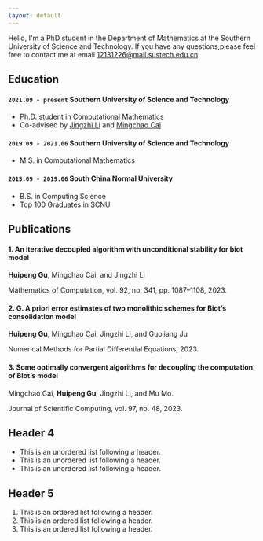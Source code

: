 ```yaml
---
layout: default
---
```


<!-- %Text can be **bold**, _italic_, or ~~strikethrough~~. 这是一段被注释掉的文字 -->

Hello, I'm a PhD student in the Department of Mathematics at the Southern University of Science and Technology. If you have any questions,please feel free to contact me at email [12131226@mail.sustech.edu.cn](mailto:12131226@mail.sustech.edu.cn).

## Education

#### `2021.09 - present` **Southern University of Science and Technology** 

- Ph.D. student in Computational Mathematics
- Co-advised by [Jingzhi Li](https://faculty.sustech.edu.cn/lijz/) and [Mingchao Cai](https://sites.google.com/a/morgan.edu/mingchao-cai/home)

#### `2019.09 - 2021.06` **Southern University of Science and Technology** 

- M.S. in Computational Mathematics

#### `2015.09 - 2019.06` **South China Normal University** 

- B.S. in Computing Science
- Top 100 Graduates in SCNU

## Publications

#### 1.  An iterative decoupled algorithm with unconditional stability for biot model

**Huipeng Gu**, Mingchao Cai, and Jingzhi Li

Mathematics of Computation, vol. 92, no. 341, pp. 1087–1108, 2023.

#### 2.  G. A priori error estimates of two monolithic schemes for Biot’s consolidation model

**Huipeng Gu**, Mingchao Cai, Jingzhi Li, and Guoliang Ju

Numerical Methods for Partial Differential Equations, 2023.

#### 3.   Some optimally convergent algorithms for decoupling the computation of Biot’s model

Mingchao Cai, **Huipeng Gu**, Jingzhi Li, and Mu Mo.

Journal of Scientific Computing, vol. 97, no. 48, 2023.

## Header 4

*   This is an unordered list following a header.
*   This is an unordered list following a header.
*   This is an unordered list following a header.

## Header 5

1.  This is an ordered list following a header.
2.  This is an ordered list following a header.
3.  This is an ordered list following a header.
